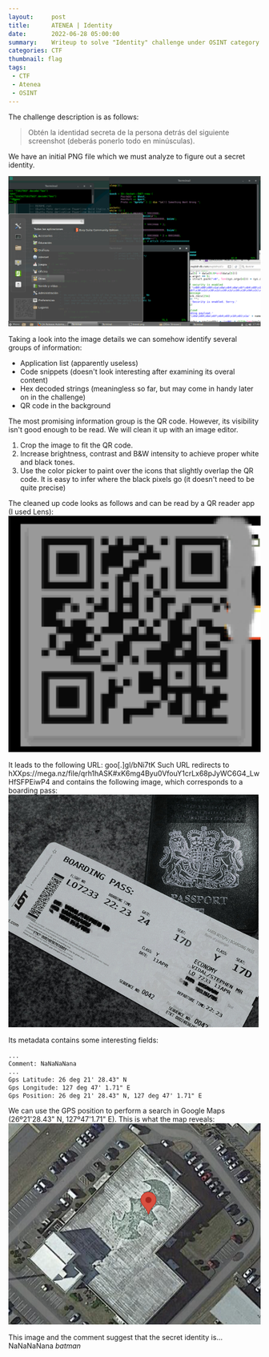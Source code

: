 ```yaml
---
layout:     post
title:      ATENEA | Identity
date:       2022-06-28 05:00:00
summary:    Writeup to solve "Identity" challenge under OSINT category. This challenge is now retired and is worth 0 points.
categories: CTF
thumbnail: flag
tags:
 - CTF
 - Atenea
 - OSINT
---
```

The challenge description is as follows:
> Obtén la identidad secreta de la persona detrás del siguiente screenshot (deberás ponerlo todo en minúsculas).

We have an initial PNG file which we must analyze to figure out a secret identity.

![Initial challenge image](/images/identity_initial.png)

Taking a look into the image details we can somehow identify several groups of information:
* Application list (apparently useless)
* Code snippets (doesn't look interesting after examining its overal content)
* Hex decoded strings (meaningless so far, but may come in handy later on in the challenge)
* QR code in the background

The most promising information group is the QR code. However, its visibility isn't good enough to be read. We will clean it up with an image editor.
1. Crop the image to fit the QR code.
2. Increase brightness, contrast and B&W intensity to achieve proper white and black tones.
3. Use the color picker to paint over the icons that slightly overlap the QR code. It is easy to infer where the black pixels go (it doesn't need to be quite precise)

The cleaned up code looks as follows and can be read by a QR reader app (I used Lens):
![Cleaned QR code](/images/cleaned_up_qr.png)

It leads to the following URL: goo[.]gl/bNi7tK
Such URL redirects to hXXps://mega.nz/file/qrh1hASK#xK6mg4Byu0VfouY1crLx68pJyWC6G4_LwHfSFPEiwP4 and contains the following image, which corresponds to a boarding pass:
![Boarding pass](/images/ticket.jpg)

Its metadata contains some interesting fields:
```
...
Comment: NaNaNaNana
...
Gps Latitude: 26 deg 21' 28.43" N
Gps Longitude: 127 deg 47' 1.71" E
Gps Position: 26 deg 21' 28.43" N, 127 deg 47' 1.71" E
```
We can use the GPS position to perform a search in Google Maps (26º21'28.43" N, 127º47'1.71" E). This is what the map reveals:
![Location](/images/batman_location.png)

This image and the comment suggest that the secret identity is... NaNaNaNana *batman*